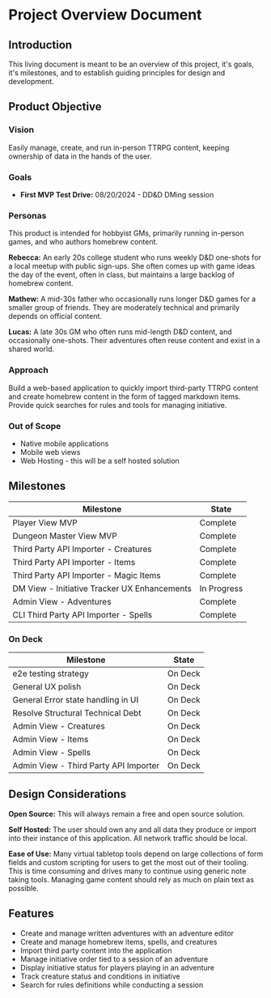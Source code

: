 # Project Overview Document

## Introduction

This living document is meant to be an overview of this project, it's goals, it's milestones, and to establish guiding principles for design and development.

## Product Objective

### Vision

Easily manage, create, and run in-person TTRPG content, keeping ownership of data in the hands of the user.

### Goals

- **First MVP Test Drive:** 08/20/2024 - DD&D DMing session

### Personas

This product is intended for hobbyist GMs, primarily running in-person games, and who authors homebrew content.

**Rebecca:** An early 20s college student who runs weekly D&D one-shots for a local meetup with public sign-ups. She often comes up with game ideas the day of the event, often in class, but maintains a large backlog of homebrew content. 

**Mathew:** A mid-30s father who occasionally runs longer D&D games for a smaller group of friends. They are moderately technical and primarily depends on official content.

**Lucas:** A late 30s GM who often runs mid-length D&D content, and occasionally one-shots. Their adventures often reuse content and exist in a shared world.

### Approach

Build a web-based application to quickly import third-party TTRPG content and create homebrew content in the form of tagged markdown items. Provide quick searches for rules and tools for managing initiative.

### Out of Scope

- Native mobile applications
- Mobile web views
- Web Hosting - this will be a self hosted solution

## Milestones

| Milestone | State |
| --------- | ----- |
| Player View MVP | Complete |
| Dungeon Master View MVP | Complete |
| Third Party API Importer - Creatures | Complete |
| Third Party API Importer - Items | Complete |
| Third Party API Importer - Magic Items | Complete |
| DM View - Initiative Tracker UX Enhancements | In Progress |
| Admin View - Adventures | Complete |
| CLI Third Party API Importer - Spells | Complete |

### On Deck

| Milestone | State |
| --------- | ----- |
| e2e testing strategy | On Deck |
| General UX polish | On Deck |
| General Error state handling in UI | On Deck |
| Resolve Structural Technical Debt | On Deck |
| Admin View - Creatures | On Deck |
| Admin View - Items | On Deck |
| Admin View - Spells | On Deck |
| Admin View - Third Party API Importer | On Deck |

## Design Considerations

**Open Source:** This will always remain a free and open source solution.

**Self Hosted:** The user should own any and all data they produce or import into their instance of this application. All network traffic should be local.

**Ease of Use:** Many virtual tabletop tools depend on large collections of form fields and custom scripting for users to get the most out of their tooling. This is time consuming and drives many to continue using generic note taking tools. Managing game content should rely as much on plain text as possible.

## Features

- Create and manage written adventures with an adventure editor
- Create and manage homebrew items, spells, and creatures
- Import third party content into the application
- Manage initiative order tied to a session of an adventure
- Display initiative status for players playing in an adventure
- Track creature status and conditions in initiative
- Search for rules definitions while conducting a session
